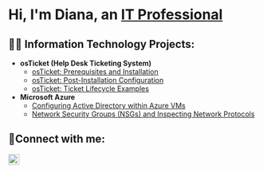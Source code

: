 <h1>Hi, I'm Diana, an <a href="https://www.linkedin.com/in/diana-mccardell/">IT Professional</a></h1>

<h2>👨‍💻 Information Technology Projects:</h2>

- <b>osTicket (Help Desk Ticketing System)</b>
  - [osTicket: Prerequisites and Installation](https://github.com/d-mccardell/osticket-prereqs)
  - [osTicket: Post-Installation Configuration](https://github.com/d-mccardell/post-install-config)
  - [osTicket: Ticket Lifecycle Examples](https://github.com/d-mccardell/ticket-lifecycle)
- <b>Microsoft Azure</b>
  - [Configuring Active Directory within Azure VMs](https://github.com/d-mccardell/configure-ad)
  - [Network Security Groups (NSGs) and Inspecting Network Protocols](https://github.com/d-mccardell/azure-network-protocols)

<h2>🤳Connect with me:</h2>


[<img align="left" alt="Diana | LinkedIn" width="22px" src="https://cdn.jsdelivr.net/npm/simple-icons@v3/icons/linkedin.svg" />][linkedin]



[linkedin]: https://linkedin.com/in/diana-mccardell
